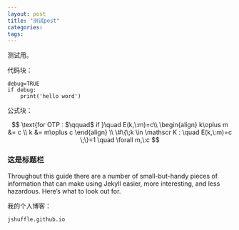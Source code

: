 ```yaml
---
layout: post
title: "测试post"
categories: 
tags: 
---
```


测试用。

代码块：

```
debug=TRUE
if debug:
	print('hello word')
```

公式块：





$$
\text{for OTP : $\qquad$ if }\quad E(k,\:m)=c\\
\begin{align}
k\oplus m &= c \\
k &= m\oplus c
\end{align}
\\
\#\{\;k \in \mathscr K : \quad E(k,\:m)=c \;\}=1 \quad \forall m,\:c
$$







### 这是标题栏

Throughout this guide there are a number of small-but-handy pieces of information that can make using Jekyll easier, more interesting, and less hazardous. Here’s what to look out for.

我的个人博客：

`jshuffle.github.io`

